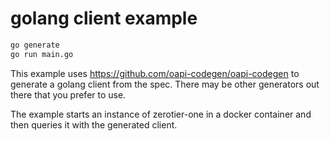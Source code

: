 # golang client example

``` sh
go generate
go run main.go
```

This example uses https://github.com/oapi-codegen/oapi-codegen to generate a golang client from the spec. 
There may be other generators out there that you prefer to use. 

The example starts an instance of zerotier-one in a docker container and then queries it with the generated client. 

